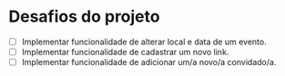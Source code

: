 # Desafios do projeto
* [ ] Implementar funcionalidade de alterar local e data de um evento.
* [ ] Implementar funcionalidade de cadastrar um novo link.
* [ ] Implementar funcionalidade de adicionar um/a novo/a convidado/a.
